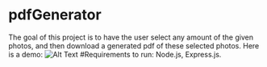 # pdfGenerator
The goal of this project is to have the user select any amount of the given photos, and then download a generated pdf of these selected photos. Here is a demo:
![Alt Text](https://github.com/derikvanschaik/PDFgenerator/blob/main/demo.gif)
#Requirements to run: Node.js, Express.js. 

